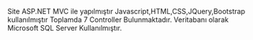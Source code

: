 Site 
ASP.NET MVC ile yapılmıştır
Javascript,HTML,CSS,JQuery,Bootstrap kullanılmıştır
Toplamda 7 Controller Bulunmaktadır.
Veritabanı olarak Microsoft SQL Server Kullanılmıştır.
